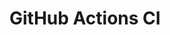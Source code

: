 # GitHub Actions CI

















































































































































































































































































































































































































































































































































































































































































































































































































































































































































































































































































































































































































































































































































































































































































































































































































































































































































































































































































































































































































































































































































































































































































































































































































































































































































































































































































































































































































































































































